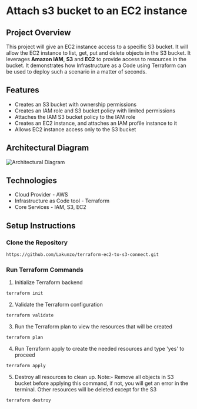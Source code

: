 # Attach s3 bucket to an EC2 instance
## Project Overview

This project will give an EC2 instance access to a specific S3 bucket. It will allow the EC2 instance to list, get, put and delete objects in the S3 bucket. It leverages **Amazon IAM**, **S3** and **EC2** to provide access to resources in the bucket. It demonstrates how Infrastructure as a Code using Terraform can be used to deploy such a scenario in a matter of seconds. 

## Features
* Creates an S3 bucket with ownership permissions
* Creates an IAM role and S3 bucket policy with limited permissions
* Attaches the IAM S3 bucket policy to the IAM role
* Creates an EC2 instance, and attaches an IAM profile instance to it
* Allows EC2 instance access only to the S3 bucket

## Architectural Diagram
![Architectural Diagram](https://i.postimg.cc/Bvqq4Kv5/ec2-s3-drawio.png)

## Technologies
* Cloud Provider - AWS
* Infrastructure as Code tool - Terraform
* Core Services - IAM, S3, EC2

## Setup Instructions
### Clone the Repository
```Bash
https://github.com/Lakunzo/terraform-ec2-to-s3-connect.git
```
### Run Terraform Commands
1. Initialize Terraform backend
```Bash
terraform init
```
2. Validate the Terraform configuration
```Bash
terraform validate
```
3. Run the Terraform plan to view the resources that will be created
```Bash
terraform plan
```
4. Run Terraform apply to create the needed resources and type 'yes' to proceed
```Bash
terraform apply
```
5. Destroy all resources to clean up. Note:- Remove all objects in S3 bucket before applying this command, if not, you will get an error in the terminal. Other resources will be deleted except for the S3
```Bash
terraform destroy
```
 
